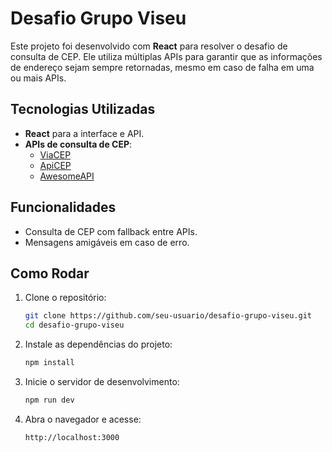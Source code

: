 # Desafio Grupo Viseu

Este projeto foi desenvolvido com **React** para resolver o desafio de consulta de CEP. Ele utiliza múltiplas APIs para garantir que as informações de endereço sejam sempre retornadas, mesmo em caso de falha em uma ou mais APIs.

## Tecnologias Utilizadas

- **React** para a interface e API.
- **APIs de consulta de CEP**:
  - [ViaCEP](https://viacep.com.br/)
  - [ApiCEP](https://apicep.com/api-de-consulta/)
  - [AwesomeAPI](https://docs.awesomeapi.com.br/api-cep)

## Funcionalidades

- Consulta de CEP com fallback entre APIs.
- Mensagens amigáveis em caso de erro.

## Como Rodar

1. Clone o repositório:

    ```bash
    git clone https://github.com/seu-usuario/desafio-grupo-viseu.git
    cd desafio-grupo-viseu

2. Instale as dependências do projeto:

   ```bash
   npm install

3. Inicie o servidor de desenvolvimento:

    ```bash
    npm run dev

4. Abra o navegador e acesse:

    ```bash
    http://localhost:3000

